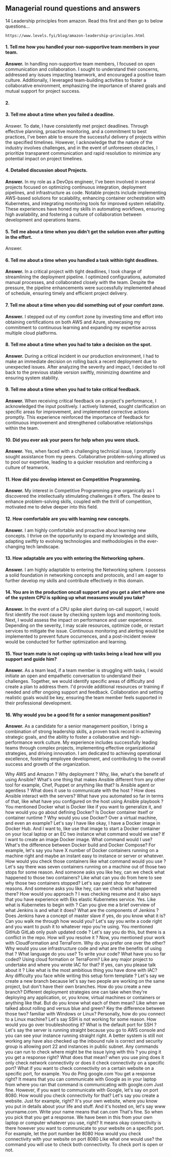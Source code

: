 ## Managerial round questions and answers
14 Leadership principles from amazon. Read this first and then go to below questions...
```
https://www.levels.fyi/blog/amazon-leadership-principles.html
```
#### 1. Tell me how you handled your non-supportive team members in your team.
**Answer.** In handling non-supportive team members, I focused on open communication and collaboration. I sought to understand their concerns, addressed any issues impacting teamwork, and encouraged a positive team culture. Additionally, I leveraged team-building activities to foster a collaborative environment, emphasizing the importance of shared goals and mutual support for project success.

#### 2. 

#### 3. Tell me about a time when you failed a deadline.

Answer. To date, I have consistently met project deadlines. Through effective planning, proactive monitoring, and a commitment to best practices, I've been able to ensure the successful delivery of projects within the specified timelines. However, I acknowledge that the nature of the industry involves challenges, and in the event of unforeseen obstacles, I prioritize transparent communication and rapid resolution to minimize any potential impact on project timelines.

#### 4. Detailed discussion about Projects.
**Answer.** In my role as a DevOps engineer, I've been involved in several projects focused on optimizing continuous integration, deployment pipelines, and infrastructure as code. Notable projects include implementing AWS-based solutions for scalability, enhancing container orchestration with Kubernetes, and integrating monitoring tools for improved system reliability. These experiences have honed my skills in automating workflows, ensuring high availability, and fostering a culture of collaboration between development and operations teams.

#### 5. Tell me about a time when you didn’t get the solution even after putting in the effort.

Answer.

#### 6. Tell me about a time when you handled a task within tight deadlines.
**Answer.** In a critical project with tight deadlines, I took charge of streamlining the deployment pipeline. I optimized configurations, automated manual processes, and collaborated closely with the team. Despite the pressure, the pipeline enhancements were successfully implemented ahead of schedule, ensuring timely and efficient project delivery.

#### 7. Tell me about a time when you did something out of your comfort zone.
**Answer.** I stepped out of my comfort zone by investing time and effort into obtaining certifications on both AWS and Azure, showcasing my commitment to continuous learning and expanding my expertise across multiple cloud platforms.

#### 8. Tell me about a time when you had to take a decision on the spot.
**Answer.** During a critical incident in our production environment, I had to make an immediate decision on rolling back a recent deployment due to unexpected issues. After analyzing the severity and impact, I decided to roll back to the previous stable version swiftly, minimizing downtime and ensuring system stability.

#### 9. Tell me about a time when you had to take critical feedback.
**Answer.** When receiving critical feedback on a project's performance, I acknowledged the input positively. I actively listened, sought clarification on specific areas for improvement, and implemented corrective actions promptly. This experience reinforced the importance of feedback for continuous improvement and strengthened collaborative relationships within the team.

#### 10. Did you ever ask your peers for help when you were stuck.
**Answer.** Yes, when faced with a challenging technical issue, I promptly sought assistance from my peers. Collaborative problem-solving allowed us to pool our expertise, leading to a quicker resolution and reinforcing a culture of teamwork.

#### 11. How did you develop interest on Competitive Programming.
**Answer.** My interest in Competitive Programming grew organically as I discovered the intellectually stimulating challenges it offers. The desire to enhance problem-solving skills, coupled with the thrill of competition, motivated me to delve deeper into this field.

#### 12. How comfortable are you with learning new concepts.
**Answer.** I am highly comfortable and proactive about learning new concepts. I thrive on the opportunity to expand my knowledge and skills, adapting swiftly to evolving technologies and methodologies in the ever-changing tech landscape.

#### 13. How adaptable are you with entering the Networking sphere.
**Answer.** I am highly adaptable to entering the Networking sphere. I possess a solid foundation in networking concepts and protocols, and I am eager to further develop my skills and contribute effectively in this domain.

#### 14. You are in the production oncall support and you get a alert where one of the system CPU is spiking up what measures would you take?
**Answer.** In the event of a CPU spike alert during on-call support, I would first identify the root cause by checking system logs and monitoring tools. Next, I would assess the impact on performance and user experience. Depending on the severity, I may scale resources, optimize code, or restart services to mitigate the issue. Continuous monitoring and alerting would be implemented to prevent future occurrences, and a post-incident review would be conducted for further optimization and learning.
 
#### 15. Your team mate is not coping up with tasks being a lead how will you support and guide him?
**Answer.** As a team lead, if a team member is struggling with tasks, I would initiate an open and empathetic conversation to understand their challenges. Together, we would identify specific areas of difficulty and create a plan to address them. I'd provide additional resources or training if needed and offer ongoing support and feedback. Collaboration and setting realistic goals would be key, ensuring the team member feels supported in their professional development.

#### 16. Why would you be a good fit for a senior management position?
**Answer.** As a candidate for a senior management position, I bring a combination of strong leadership skills, a proven track record in achieving strategic goals, and the ability to foster a collaborative and high-performance work culture. My experience includes successfully leading teams through complex projects, implementing effective organizational strategies, and driving innovation. I am dedicated to achieving operational excellence, fostering employee development, and contributing to the overall success and growth of the organization.

Why AWS and Amazon ?
Why deployment ?
Why, like, what's the benefit of using Ansible?
What's one thing that makes Ansible different from any other tool for example, Chef, Puppet or anything like that?
Is Ansible agent or agentless ?
What does it use to communicate with the host ?
How does Ansible interact with the servers?
What have you automated so far in terms of that, like what have you configured on the host using Ansible playbook ?
You mentioned Docker what is Docker like if you want to generalize it, and how would you go about defining Docker?
Is Docker container itself or container runtime ?
Why would you use Docker? Over a virtual machine, and even an example?
Let's say I have like okay, I have a Docker image in Docker Hub. And I want to, like use that image to start a Docker container on your local laptop or an EC two instance what command would we use?
If I want to create an image Docker image. What command would I use?
What's the difference between Docker build and Docker Compose?
For example, let's say you have X number of Docker containers running on a machine right and maybe an instant easy to instance or server or whatever. How would you check those containers like what command would you use ?
Let's say there was seven containers running on a machine out of those two stops for some reason. And someone asks you like hey, can we check what happened to those two containers? Like what can you do from here to see why those two containers stopped?
Let's say paint shop for whatever reasons. And someone asks you like hey, can we check what happened there? How would you approach ?
I was checking resume and it also says that you have experience with Eks elastic Kubernetes service. Yes. Like what is Kubernetes to begin with ?
Can you give me a brief overview of what Jenkins is and what it does?
What are the components of Jenkins ?
Does Jenkins have a concept of master slave if yes, do you know what it is?
Can you walk me through how would you? Let's say you write a code right and you want to push it to whatever repo you're using. You mentioned GitHub GitLab only push updated code ?
Let's say you do this, but there is a conflict in the repo. How will you resolve it ?
Now, you mentioned your work with CloudFormation and TerraForm. Why do you prefer one over the other?
Why would you use infrastructure code and what are the benefits of using that ?
What language do you use? To write your code?
What have you so far coded? Using cloud formation or TerraForm? Like any major project to undertake and where you wrote IAC for that? If yes, can you please talk about it ?
Like what is the most ambitious thing you have done with IAC?
Any difficulty you face while writing this setup form template ?
Let's say we create a new branch because let's say two people are working on the same project, but don't have their own branches. How do you create a new branch?
Different deployment strategies one can take when they're deploying any application, or, you know, virtual machines or containers or anything like that.
But do you know what each of them mean? Like when we talked about rolling and versus blue and green? Key the difference between those two?
familiar with Windows or Linux?
Personally, how do you connect to a Linux machine?
Let's say SSH is not working for some reason. How would you go over troubleshooting it?
What is the default port for SSH ?
Let's say the server is running straight because you go to AWS console and you can see your instance running straight right. A better system is still not working any have also checked up the inbound rule is correct and security group is allowing port 22 and instances in public subnet. Any commands you can run to check where might be the issue lying with this ?
you ping it you get a response right? What does that mean?
when you use ping does it only check network connectivity or does it check connectivity on a specific port?
What if you want to check connectivity on a certain website on a specific port, for example. You do Ping google.com You get a response right? It means that you can communicate with Google as in your laptop from where you ran that command is communicating with google.com Just fine. However, if you want to communicate with Google, let's say on port 8080. How would you check connectivity for that?
Let's say you create a website. Just for example, right? It's your own website, where you know you put in details about your life and stuff. And it's hosted on, let's say www yourname.com. Write your name means that can.com That's fine. So when you pick that you get a response. We have been in this from your own laptop or computer whatever you use, right? It means okay connectivity is there however you want to communicate to your website on a specific port. For example, let the port number be 8080 How would you check connectivity with your website on port 8080 Like what one would use?
the command you will use to check both connectivity. To check port is open or not.
